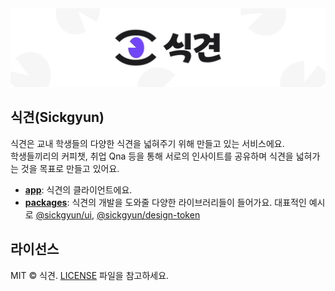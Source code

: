 <img src="./assets/sickgyun_banner.png" alt="Sickgyun Banner">

## 식견(Sickgyun)

식견은 교내 학생들의 다양한 식견을 넓혀주기 위해 만들고 있는 서비스에요.<br/>
학생들끼리의 커피챗, 취업 Qna 등을 통해 서로의 인사이트를 공유하며 식견을 넓혀가는 것을 목표로 만들고 있어요.

- [**app**](https://github.com/sickgyun/sickgyun-client/tree/main/app): 식견의 클라이언트에요.
- [**packages**](https://github.com/sickgyun/sickgyun-client/tree/main/packages): 식견의 개발을 도와줄 다양한 라이브러리들이 들어가요. 대표적인 예시로 [@sickgyun/ui](https://github.com/sickgyun/sickgyun-client/tree/main/packages/ui), [@sickgyun/design-token](https://github.com/sickgyun/sickgyun-client/tree/main/packages/design-token)

## 라이선스

MIT © 식견. [LICENSE](./LICENSE) 파일을 참고하세요.
